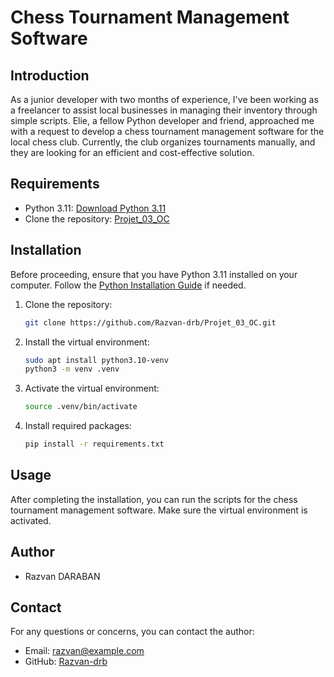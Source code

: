 # Chess Tournament Management Software

## Introduction

As a junior developer with two months of experience, I've been working as a freelancer to assist local 
businesses in managing their inventory through simple scripts. Elie, a fellow Python developer and friend, 
approached me with a request to develop a chess tournament management software for the local chess club. 
Currently, the club organizes tournaments manually, and they are looking for an efficient and cost-effective solution.

## Requirements

- Python 3.11: [Download Python 3.11](https://www.python.org/downloads/release/python-3115/)
- Clone the repository: [Projet_03_OC](https://github.com/Razvan-drb/Projet_03_OC.git)

## Installation

Before proceeding, ensure that you have Python 3.11 installed on your computer. 
Follow the [Python Installation Guide](https://www.python.org/downloads/) if needed.

1. Clone the repository:

    ```bash
    git clone https://github.com/Razvan-drb/Projet_03_OC.git
    ```

2. Install the virtual environment:

    ```bash
    sudo apt install python3.10-venv
    python3 -m venv .venv
    ```

3. Activate the virtual environment:

    ```bash
    source .venv/bin/activate
    ```

4. Install required packages:

    ```bash
    pip install -r requirements.txt
    ```

## Usage

After completing the installation, you can run the scripts for the chess tournament management software. 
Make sure the virtual environment is activated.

## Author

- Razvan DARABAN


## Contact

For any questions or concerns, you can contact the author:

- Email: [razvan@example.com](mailto:razvan@example.com)
- GitHub: [Razvan-drb](https://github.com/Razvan-drb)
